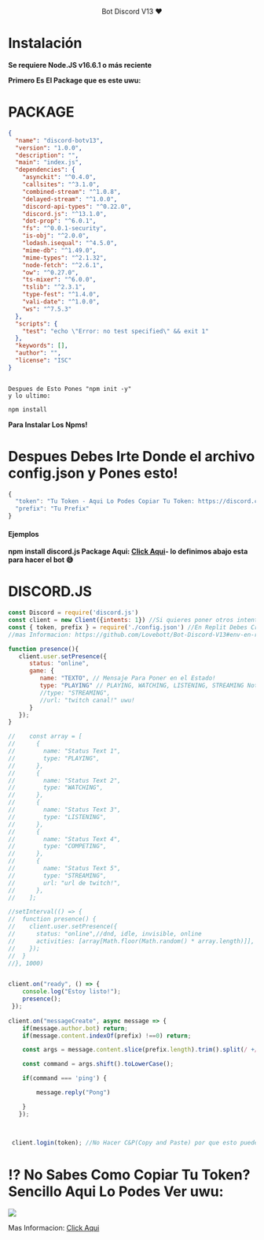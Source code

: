 <p align="center">Bot Discord V13 ❤ </p>

# Instalación

**Se requiere Node.JS v16.6.1 o más reciente**

**Primero Es El Package que es este uwu:**

# PACKAGE

```json
{
  "name": "discord-botv13",
  "version": "1.0.0",
  "description": "",
  "main": "index.js",
  "dependencies": {
    "asynckit": "^0.4.0",
    "callsites": "^3.1.0",
    "combined-stream": "^1.0.8",
    "delayed-stream": "^1.0.0",
    "discord-api-types": "^0.22.0",
    "discord.js": "^13.1.0",
    "dot-prop": "^6.0.1",
    "fs": "^0.0.1-security",
    "is-obj": "^2.0.0",
    "lodash.isequal": "^4.5.0",
    "mime-db": "^1.49.0",
    "mime-types": "^2.1.32",
    "node-fetch": "^2.6.1",
    "ow": "^0.27.0",
    "ts-mixer": "^6.0.0",
    "tslib": "^2.3.1",
    "type-fest": "^1.4.0",
    "vali-date": "^1.0.0",
    "ws": "^7.5.3"
  },
  "scripts": {
    "test": "echo \"Error: no test specified\" && exit 1"
  },
  "keywords": [],
  "author": "",
  "license": "ISC"
}



```

```text
Despues de Esto Pones "npm init -y"
y lo ultimo:
```
```javascript
npm install
```
**Para Instalar Los Npms!**
# Despues Debes Irte Donde el archivo config.json y Pones esto!

  ```javascript
  {
    "token": "Tu Token - Aqui Lo Podes Copiar Tu Token: https://discord.com/developers/applications/clientid/bot",
    "prefix": "Tu Prefix"
  }
  ```

#### Ejemplos

**npm install discord.js Package Aqui: [Click Aqui](https://github.com/Lovebott/Bot-Discord-V13#package)- lo definimos abajo esta para hacer el bot 😅**

# DISCORD.JS

```javascript
const Discord = require('discord.js')
const client = new Client({intents: 1}) //Si quieres poner otros intents es aqui: https://ziad87.net/intents/
const { token, prefix } = require('./config.json') //En Replit Debes Crear Un Secret y definilo asi: const token = process.env['token'] y para el prefix: const prefix = "tu prefix"
//mas Informacion: https://github.com/Lovebott/Bot-Discord-V13#env-en-replit

function presence(){
   client.user.setPresence({
      status: "online",
      game: {
         name: "TEXTO", // Mensaje Para Poner en el Estado!
         type: "PLAYING" // PLAYING, WATCHING, LISTENING, STREAMING Nota: Para El STREAMING Debes Poner Asi:
         //type: "STREAMING",
         //url: "twitch canal!" uwu!
      }
   });
}

//    const array = [
//      {
//        name: "Status Text 1",
//        type: "PLAYING",
//      },
//      {
//        name: "Status Text 2",
//        type: "WATCHING",
//      },
//      {
//        name: "Status Text 3",
//        type: "LISTENING",
//      },
//      {
//        name: "Status Text 4",
//        type: "COMPETING",
//      },
//      {
//        name: "Status Text 5",
//        type: "STREAMING",
//        url: "url de twitch!",
//      },
//    ];

//setInterval(() => {
//  function presence() {
//    client.user.setPresence({
//      status: "online",//dnd, idle, invisible, online
//      activities: [array[Math.floor(Math.random() * array.length)]],
//    });
//  }
//}, 1000)


client.on("ready", () => {
    console.log("Estoy listo!");
    presence();
 });
 
client.on("messageCreate", async message => {
    if(message.author.bot) return;
    if(message.content.indexOf(prefix) !==0) return;

    const args = message.content.slice(prefix.length).trim().split(/ +/g);

    const command = args.shift().toLowerCase();

    if(command === 'ping') {

        message.reply("Pong")

    }
   });
 

 
 client.login(token); //No Hacer C&P(Copy and Paste) por que esto puede tener errores ❌

```

# ⁉ No Sabes Como Copiar Tu Token? Sencillo Aqui Lo Podes Ver uwu:

<div align="left"><img src="https://github.com/Lovebott/Bot-Discord-V13/blob/main/assets/token-bot-tutoriales.gif?raw=true">

Mas Informacion: [Click Aqui](https://github.com/Lovebott/Bot-Discord-V13#-ejecuta-el-proyecto-en)
